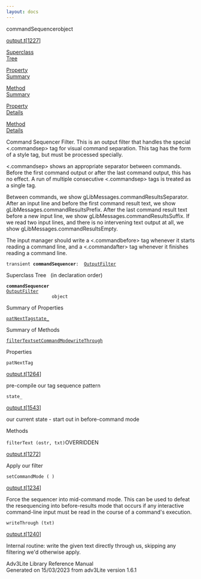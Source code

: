 ```yaml
---
layout: docs
---
```

<span class="title">commandSequencer</span><span class="type">object</span>

[output.t](../file/output.t.html)\[[1227](../source/output.t.html#1227)\]

[Superclass  
Tree](#_SuperClassTree_)

[Property  
Summary](#_PropSummary_)

[Method  
Summary](#_MethodSummary_)

[Property  
Details](#_Properties_)

[Method  
Details](#_Methods_)

<div class="fdesc">

Command Sequencer Filter. This is an output filter that handles the
special \<.commandsep\> tag for visual command separation. This tag has
the form of a style tag, but must be processed specially.

\<.commandsep\> shows an appropriate separator between commands. Before
the first command output or after the last command output, this has no
effect. A run of multiple consecutive \<.commandsep\> tags is treated as
a single tag.

Between commands, we show gLibMessages.commandResultsSeparator. After an
input line and before the first command result text, we show
gLibMessages.commandResultsPrefix. After the last command result text
before a new input line, we show gLibMessages.commandResultsSuffix. If
we read two input lines, and there is no intervening text output at all,
we show gLibMessages.commandResultsEmpty.

The input manager should write a \<.commandbefore\> tag whenever it
starts reading a command line, and a \<.commandafter\> tag whenever it
finishes reading a command line.

`transient `**`commandSequencer`**` :   `[`OutputFilter`](../object/OutputFilter.html)

</div>

<span id="_SuperClassTree_"></span>

<div class="mjhd">

<span class="hdln">Superclass Tree</span>   (in declaration order)

</div>

**`commandSequencer`**  
[`OutputFilter`](../object/OutputFilter.html)  
`                 object`  
<span id="_PropSummary_"></span>

<div class="mjhd">

<span class="hdln">Summary of Properties</span>  

</div>

[`patNextTag`](#patNextTag)[`state_`](#state_)



<span id="_MethodSummary_"></span>

<div class="mjhd">

<span class="hdln">Summary of Methods</span>  

</div>

[`filterText`](#filterText)[`setCommandMode`](#setCommandMode)[`writeThrough`](#writeThrough)



<span id="_Properties_"></span>

<div class="mjhd">

<span class="hdln">Properties</span>  

</div>

<span id="patNextTag"></span>

`patNextTag`

[output.t](../file/output.t.html)\[[1264](../source/output.t.html#1264)\]

<div class="desc">

pre-compile our tag sequence pattern

</div>

<span id="state_"></span>

`state_`

[output.t](../file/output.t.html)\[[1543](../source/output.t.html#1543)\]

<div class="desc">

our current state - start out in before-command mode

</div>

<span id="_Methods_"></span>

<div class="mjhd">

<span class="hdln">Methods</span>  

</div>

<span id="filterText"></span>

`filterText (ostr, txt)`<span class="rem">OVERRIDDEN</span>

[output.t](../file/output.t.html)\[[1272](../source/output.t.html#1272)\]

<div class="desc">

Apply our filter

</div>

<span id="setCommandMode"></span>

`setCommandMode ( )`

[output.t](../file/output.t.html)\[[1234](../source/output.t.html#1234)\]

<div class="desc">

Force the sequencer into mid-command mode. This can be used to defeat
the resequencing into before-results mode that occurs if any interactive
command-line input must be read in the course of a command's execution.

</div>

<span id="writeThrough"></span>

`writeThrough (txt)`

[output.t](../file/output.t.html)\[[1240](../source/output.t.html#1240)\]

<div class="desc">

Internal routine: write the given text directly through us, skipping any
filtering we'd otherwise apply.

</div>

<div class="ftr">

Adv3Lite Library Reference Manual  
Generated on 15/03/2023 from adv3Lite version 1.6.1

</div>
